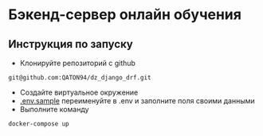 # Бэкенд-сервер онлайн обучения

## Инструкция по запуску

- Клонируйте репозиторий с github

```
git@github.com:QATON94/dz_django_drf.git
```
- Создайте виртуальное окружение
- [.env.sample](.env.sample) переименуйте в .env и заполните поля своими данными
- Выполните команду
```
docker-compose up
```